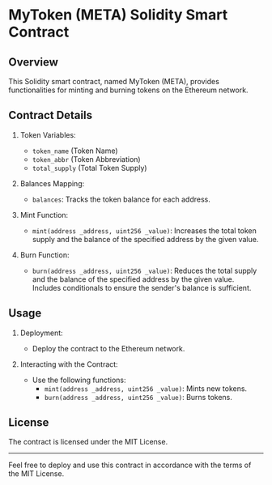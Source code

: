 # MyToken (META) Solidity Smart Contract

## Overview

This Solidity smart contract, named MyToken (META), provides functionalities for minting and burning tokens on the Ethereum network.

## Contract Details

1. Token Variables:
   - `token_name` (Token Name)
   - `token_abbr` (Token Abbreviation)
   - `total_supply` (Total Token Supply)

2. Balances Mapping:
   - `balances`: Tracks the token balance for each address.

3. Mint Function:
   - `mint(address _address, uint256 _value)`: Increases the total token supply and the balance of the specified address by the given value.

4. Burn Function:
   - `burn(address _address, uint256 _value)`: Reduces the total supply and the balance of the specified address by the given value. Includes conditionals to ensure the sender's balance is sufficient.

## Usage

1. Deployment:
   - Deploy the contract to the Ethereum network.

2. Interacting with the Contract:
   - Use the following functions:
     - `mint(address _address, uint256 _value)`: Mints new tokens.
     - `burn(address _address, uint256 _value)`: Burns tokens.

## License

The contract is licensed under the MIT License.

---

Feel free to deploy and use this contract in accordance with the terms of the MIT License.
